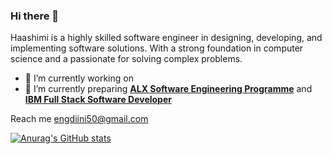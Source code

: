 ### Hi there 👋
Haashimi is a highly skilled software engineer in designing, developing, and implementing software solutions.
With a strong foundation in computer science and a passionate for solving complex problems.
- 🔭 I’m currently working on
- 🌱 I’m currently preparing [**ALX Software Engineering Programme**](https://www.alxafrica.com/software-engineering/) and 
[**IBM Full Stack Software Developer**](https://www.coursera.org/professional-certificates/ibm-full-stack-cloud-developer)

Reach me engdiini50@gmail.com



[![Anurag's GitHub stats](https://github-readme-stats.vercel.app/api?username=Haashimi)](https://github.com/anuraghazra/github-readme-stats)


